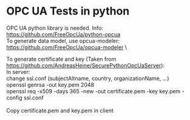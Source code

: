 # OPC UA Tests in python

OPC UA python library is needed. Info: https://github.com/FreeOpcUa/python-opcua \
To generate data model, use opcua-modeler: https://github.com/FreeOpcUa/opcua-modeler \

To generate certificate and key (Taken from https://github.com/AndreasHeine/SecurePythonOpcUaServer): \
In server:\
   change ssl.conf (subjectAltname, country, organizationName, ...)\
   openssl genrsa -out key.pem 2048 \
   openssl req -x509 -days 365 -new -out certificate.pem -key key.pem -config ssl.conf\
\
Copy certificate.pem and key.pem in client

